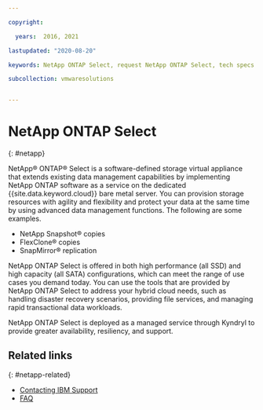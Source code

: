 ```yaml
---

copyright:

  years:  2016, 2021

lastupdated: "2020-08-20"

keywords: NetApp ONTAP Select, request NetApp ONTAP Select, tech specs NetApp ONTAP Select

subcollection: vmwaresolutions


---
```


# NetApp ONTAP Select
{: #netapp}

NetApp® ONTAP® Select is a software-defined storage virtual appliance that extends existing data management capabilities by implementing NetApp ONTAP software as a service on the dedicated {{site.data.keyword.cloud}} bare metal server. You can provision storage resources with agility and flexibility and protect your data at the same time by using advanced data management functions. The following are some examples.

* NetApp Snapshot® copies
* FlexClone® copies
* SnapMirror® replication

NetApp ONTAP Select is offered in both high performance (all SSD) and high capacity (all SATA) configurations, which can meet the range of use cases you demand today. You can use the tools that are provided by NetApp ONTAP Select to address your hybrid cloud needs, such as handling disaster recovery scenarios, providing file services, and managing rapid transactional data workloads.

NetApp ONTAP Select is deployed as a managed service through Kyndryl to provide greater availability, resiliency, and support.

## Related links
{: #netapp-related}

* [Contacting IBM Support](/docs/vmwaresolutions?topic=vmwaresolutions-trbl_support)
* [FAQ](/docs/vmwaresolutions?topic=vmwaresolutions-faq-vmwaresolutions)
